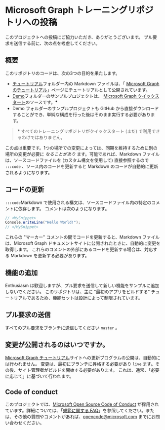 # <a name="contributing-to-microsoft-graph-training-repositories"></a>Microsoft Graph トレーニングリポジトリへの投稿

このプロジェクトへの投稿にご協力いただき、ありがとうございます。 プル要求を送信する前に、次の点を考慮してください。

## <a name="overview"></a>概要

このリポジトリのコードは、次の3つの目的を果たします。

- [チュートリアル](/tutorial)フォルダー内の Markdown ファイルは、「 [Microsoft Graph のチュートリアル](https://docs.microsoft.com/graph/tutorials)」ページにチュートリアルとして公開されています。
- [Demo](/demo)フォルダーのサンプルプロジェクトは、 [Microsoft Graph クイックスタート](https://developer.microsoft.com/graph/quick-start)のソースです。**\***
- Demo フォルダーのサンプルプロジェクトも GitHub から直接ダウンロードすることができ、単純な構成を行った後はそのまま実行する必要があります。

> **\*** すべてのトレーニングリポジトリがクイックスタート (まだ) で利用できるわけではありません。

この点は重要です。1つの場所での変更によっては、同期を維持するために別の場所の変更が必要に *なることがあり* ます。可能であれば、Markdown ファイルは、ソースコードファイルを (カスタム構文を使用して) 直接参照するので `:::code` 、ソース内のコードを更新すると Markdown のコードが自動的に更新されるようになります。

## <a name="updating-code"></a>コードの更新

`:::code`Markdown で使用される構文は、ソースコードファイル内の特定のコメントに依存します。 コメントは次のようになります。

```csharp
// <MySnippet>
Console.WriteLine("Hello World!");
// </MySnippet>
```

これらの "マーカー" コメントの間でコードを更新すると、Markdown ファイルは、Microsoft Graph ドキュメントサイトに公開されたときに、自動的に変更を取得します。 これらのコメントの外部にあるコードを更新する場合は、対応する Markdown を更新する必要があります。

## <a name="adding-features"></a>機能の追加

Enthusiasm は歓迎しますが、プル要求を送信して新しい機能をサンプルに追加しないでください。 このリポジトリは、主に "最初のアプリをビルドする" チュートリアルであるため、機能セットは設計によって制限されています。

## <a name="submitting-pull-requests"></a>プル要求の送信

すべてのプル要求をブランチに送信してください `master` 。

## <a name="when-do-changes-get-published"></a>変更が公開されるのはいつですか。

[Microsoft Graph チュートリアル](https://docs.microsoft.com/graph/tutorials)サイトへの更新プログラムの公開は、自動的には行われません。 変更は、最初にブランチに昇格する必要があり `live` ます。その後、サイト管理者がビルドを開始する必要があります。 これは、通常、「必要に応じて」に基づいて行われます。

## <a name="code-of-conduct"></a>Code of conduct

このプロジェクトでは、[Microsoft Open Source Code of Conduct](https://opensource.microsoft.com/codeofconduct/) が採用されています。詳細については、「[規範に関する FAQ](https://opensource.microsoft.com/codeofconduct/faq/)」を参照してください。または、その他の質問やコメントがあれば、[opencode@microsoft.com](mailto:opencode@microsoft.com) までにお問い合わせください。
